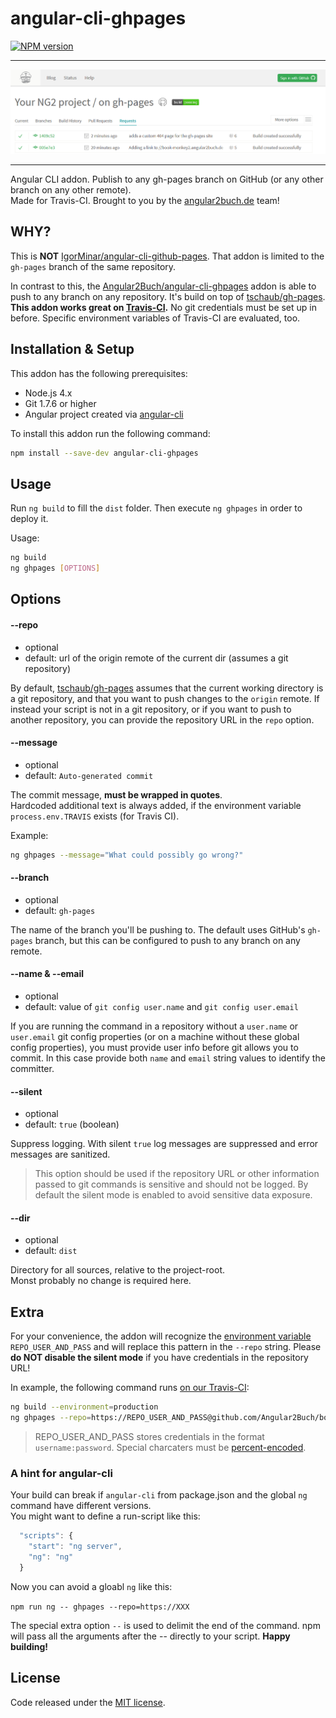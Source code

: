 # angular-cli-ghpages
[![NPM version][npm-image]][npm-url]

<hr>

![Screenshot](screenshot-travis.png)

<hr>

Angular CLI addon. Publish to any gh-pages branch on GitHub (or any other branch on any other remote).  
Made for Travis-CI. Brought to you by the [angular2buch.de](https://angular2buch.de/) team! 

## WHY?

This is __NOT__ [IgorMinar/angular-cli-github-pages](https://github.com/IgorMinar/angular-cli-github-pages). That addon is limited to the `gh-pages` branch of the same repository.

In contrast to this, the [Angular2Buch/angular-cli-ghpages](https://github.com/Angular2Buch/angular-cli-ghpages) addon is able to push to any branch on any repository. It's build on top of [tschaub/gh-pages](https://github.com/tschaub/gh-pages).
__This addon works great on [Travis-CI](https://travis-ci.org/).__ No git credentials must be set up in before. Specific environment variables of Travis-CI are evaluated, too.

## Installation & Setup

This addon has the following prerequisites:

- Node.js 4.x
- Git 1.7.6 or higher
- Angular project created via [angular-cli](https://github.com/angular/angular-cli)

To install this addon run the following command:

```sh
npm install --save-dev angular-cli-ghpages
```

## Usage

Run `ng build` to fill the `dist` folder.
Then execute `ng ghpages` in order to deploy it.

Usage:

```sh
ng build
ng ghpages [OPTIONS]
```

## Options

#### <a id="repo">--repo</a>
 * optional
 * default: url of the origin remote of the current dir (assumes a git repository)

By default, [tschaub/gh-pages](https://github.com/tschaub/gh-pages) assumes that the current working directory is a git repository, and that you want to push changes to the `origin` remote. If instead your script is not in a git repository, or if you want to push to another repository, you can provide the repository URL in the `repo` option.

#### <a id="message">--message</a>
 * optional
 * default: `Auto-generated commit`

The commit message, __must be wrapped in quotes__.  
Hardcoded additional text is always added, if the environment variable `process.env.TRAVIS` exists (for Travis CI). 

Example:
```sh
ng ghpages --message="What could possibly go wrong?"
```


#### <a id="branch">--branch</a>
 * optional
 * default: `gh-pages`
 
The name of the branch you'll be pushing to.  The default uses GitHub's `gh-pages` branch, but this can be configured to push to any branch on any remote.


#### <a id="name">--name & --email</a>
 * optional
 * default: value of `git config user.name` and `git config user.email`

If you are running the command in a repository without a `user.name` or `user.email` git config properties (or on a machine without these global config properties), you must provide user info before git allows you to commit. In this case provide both `name` and `email` string values to identify the committer.


#### <a id="silent">--silent</a>
 * optional
 * default: `true` (boolean)

Suppress logging. With silent `true` log messages are suppressed and error messages are sanitized.

> This option should be used if the repository URL or other information passed to git commands is sensitive and should not be logged. By default the silent mode is enabled to avoid sensitive data exposure.


#### <a id="dir">--dir</a>
 * optional
 * default: `dist`

Directory for all sources, relative to the project-root.  
Monst probably no change is required here.




## Extra

For your convenience, the addon will recognize the [environment variable](https://docs.travis-ci.com/user/environment-variables/#Defining-Variables-in-Repository-Settings) `REPO_USER_AND_PASS` and will replace this pattern in the `--repo` string. Please __do NOT disable the silent mode__ if you have credentials in the repository URL!

In example, the following command runs [on our Travis-CI](https://travis-ci.org/Angular2Buch/book-monkey2):

```sh
ng build --environment=production
ng ghpages --repo=https://REPO_USER_AND_PASS@github.com/Angular2Buch/book-monkey2-public.git --name="The Buildbot" --email=buildbot@angular2buch.de
```
> REPO_USER_AND_PASS stores credentials in the format `username:password`. Special charcaters must be [percent-encoded](https://en.wikipedia.org/wiki/Percent-encoding).

### A hint for angular-cli

Your build can break if `angular-cli` from package.json and the global `ng` command have different versions.  
You might want to define a run-script like this: 

```js
  "scripts": {
    "start": "ng server",
    "ng": "ng"
  }
```

Now you can avoid a gloabl `ng` like this:

```npm run ng -- ghpages --repo=https://XXX```

The special extra option `--` is used to delimit the end of the command. npm will pass all the arguments after the -- directly to your script. __Happy building!__



## License
Code released under the [MIT license](https://opensource.org/licenses/MIT).

[npm-url]: https://www.npmjs.com/package/angular-cli-ghpages
[npm-image]: https://badge.fury.io/js/angular-cli-ghpages.svg